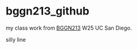 # bggn213_github
my class work from [BGGN213](https://bioboot.github.io/bggn213_W25/) W25 UC San Diego.

silly line
